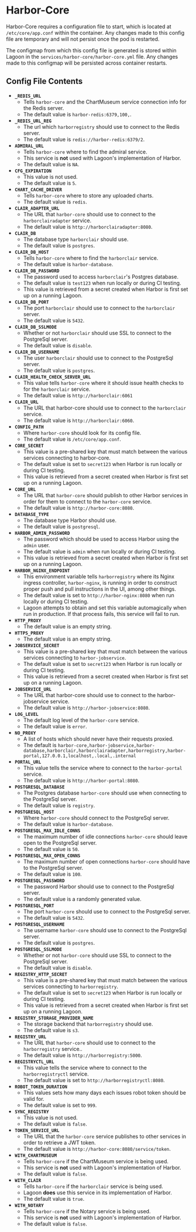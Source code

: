 # Harbor-Core

Harbor-Core requires a configuration file to start, which is located at `/etc/core/app.conf` within the container. Any changes made to this config file are temporary and will not persist once the pod is restarted.

The configmap from which this config file is generated is stored within Lagoon in the `services/harbor-core/harbor-core.yml` file. Any changes made to this configmap will be persisted across container restarts.

## Config File Contents

* **`_REDIS_URL`**
  * Tells `harbor-core` and the ChartMuseum service connection info for the Redis server.
  * The default value is `harbor-redis:6379,100,`.
* **`_REDIS_URL_REG`**
  * The url which `harborregistry` should use to connect to the Redis server.
  * The default value is `redis://harbor-redis:6379/2`.
* **`ADMIRAL_URL`**
  * Tells `harbor-core` where to find the admiral service.
  * This service is **not** used with Lagoon's implementation of Harbor.
  * The default value is `NA`.
* **`CFG_EXPIRATION`**
  * This value is not used.
  * The default value is `5`.
* **`CHART_CACHE_DRIVER`**
  * Tells `harbor-core` where to store any uploaded charts.
  * The default value is `redis`.
* **`CLAIR_ADAPTER_URL`**
  * The URL that `harbor-core` should use to connect to the `harborclairadapter` service.
  * The default value is `http://harborclairadapter:8080`.
* **`CLAIR_DB`**
  * The database type `harborclair` should use.
  * The default value is `postgres`.
* **`CLAIR_DB_HOST`**
  * Tells `harbor-core` where to find the `harborclair` service.
  * The default value is `harbor-database`.
* **`CLAIR_DB_PASSWORD`**
  * The password used to access `harborclair`'s Postgres database.
  * The default value is `test123` when run locally or during CI testing.
  * This value is retrieved from a secret created when Harbor is first set up on a running Lagoon.
* **`CLAIR_DB_PORT`**
  * The port `harborclair` should use to connect to the `harborclair` server.
  * The default value is `5432`.
* **`CLAIR_DB_SSLMODE`**
  * Whether or not `harborclair` should use SSL to connect to the PostgreSql server.
  * The default value is `disable`.
* **`CLAIR_DB_USERNAME`**
  * The user `harborclair` should use to connect to the PostgreSql server.
  * The default value is `postgres`.
* **`CLAIR_HEALTH_CHECK_SERVER_URL`**
  * This value tells `harbor-core` where it should issue health checks to for the `harborclair` service.
  * The default value is `http://harborclair:6061`
* **`CLAIR_URL`**
  * The URL that harbor-core should use to connect to the `harborclair` service.
  * The default value is `http://harborclair:6060`.
* **`CONFIG_PATH`**
  * Where `harbor-core` should look for its config file.
  * The default value is `/etc/core/app.conf`.
* **`CORE_SECRET`**
  * This value is a pre-shared key that must match between the various services connecting to harbor-core.
  * The default value is set to `secret123` when Harbor is run locally or during CI testing.
  * This value is retrieved from a secret created when Harbor is first set up on a running Lagoon.
* **`CORE_URL`**
  * The URL that `harbor-core` should publish to other Harbor services in order for them to connect to the `harbor-core` service.
  * The default value is `http://harbor-core:8080`.
* **`DATABASE_TYPE`**
  * The database type Harbor should use.
  * The default value is `postgresql`.
* **`HARBOR_ADMIN_PASSWORD`**
  * The password which should be used to access Harbor using the `admin` user.
  * The default value is `admin` when run locally or during CI testing.
  * This value is retrieved from a secret created when Harbor is first set up on a running Lagoon.
* **`HARBOR_NGINX_ENDPOINT`**
  * This environment variable tells `harborregistry` where its Nginx ingress controller, `harbor-nginx`, is running in order to construct proper push and pull instructions in the UI, among other things.
  * The default value is set to `http://harbor-nginx:8080` when run locally or during CI testing.
  * Lagoon attempts to obtain and set this variable automagically when run in production. If that process fails, this service will fail to run.
* **`HTTP_PROXY`**
  * The default value is an empty string.
* **`HTTPS_PROXY`**
  * The default value is an empty string.
* **`JOBSERVICE_SECRET`**
  * This value is a pre-shared key that must match between the various services connecting to `harbor-jobservice`.
  * The default value is set to `secret123` when Harbor is run locally or during CI testing.
  * This value is retrieved from a secret created when Harbor is first set up on a running Lagoon.
* **`JOBSERVICE_URL`**
  * The URL that harbor-core should use to connect to the harbor-jobservice service.
  * The default value is `http://harbor-jobservice:8080`.
* **`LOG_LEVEL`**
  * The default log level of the `harbor-core` service.
  * The default value is `error`.
* **`NO_PROXY`**
  * A list of hosts which should never have their requests proxied.
  * The default is `harbor-core,harbor-jobservice,harbor-database,harborclair,harborclairadapter,harborregistry,harbor-portal,127.0.0.1,localhost,.local,.internal`
* **`PORTAL_URL`**
  * This value tells the service where to connect to the `harbor-portal` service.
  * The default value is `http://harbor-portal:8080`.
* **`POSTGRESQL_DATABASE`**
  * The Postgres database `harbor-core` should use when connecting to the PostgreSql server.
  * The default value is `registry`.
* **`POSTGRESQL_HOST`**
  * Where `harbor-core` should connect to the PostgreSql server.
  * The default value is `harbor-database`.
* **`POSTGRESQL_MAX_IDLE_CONNS`**
  * The maximum number of idle connections `harbor-core` should leave open to the PostgreSql server.
  * The default value is `50`.
* **`POSTGRESQL_MAX_OPEN_CONNS`**
  * The maximum number of open connections `harbor-core` should have to the PostgreSql server.
  * The default value is `100`.
* **`POSTGRESQL_PASSWORD`**
  * The password Harbor should use to connect to the PostgreSql server.
  * The default value is a randomly generated value.
* **`POSTGRESQL_PORT`**
  * The port `harbor-core` should use to connect to the PostgreSql server.
  * The default value is `5432`.
* **`POSTGRESQL_USERNAME`**
  * The username `harbor-core` should use to connect to the PostgreSql server.
  * The default value is `postgres`.
* **`POSTGRESQL_SSLMODE`**
  * Whether or not `harbor-core` should use SSL to connect to the PostgreSql server.
  * The default value is `disable`.
* **`REGISTRY_HTTP_SECRET`**
  * This value is a pre-shared key that must match between the various services connecting to `harborregistry`.
  * The default value is set to `secret123` when Harbor is run locally or during CI testing.
  * This value is retrieved from a secret created when Harbor is first set up on a running Lagoon.
* **`REGISTRY_STORAGE_PROVIDER_NAME`**
  * The storage backend that `harborregistry` should use.
  * The default value is `s3`.
* **`REGISTRY_URL`**
  * The URL that `harbor-core` should use to connect to the `harborregistry` service..
  * The default value is `http://harborregistry:5000`.
* **`REGISTRYCTL_URL`**
  * This value tells the service where to connect to the `harborregistryctl` service.
  * The default value is set to `http://harborregistryctl:8080`.
* **`ROBOT_TOKEN_DURATION`**
  * This values sets how many days each issues robot token should be valid for.
  * The default value is set to `999`.
* **`SYNC_REGISTRY`**
  * This value is not used.
  * The default value is `false`.
* **`TOKEN_SERVICE_URL`**
  * The URL that the `harbor-core` service publishes to other services in order to retrieve a JWT token.
  * The default value is `http://harbor-core:8080/service/token`.
* **`WITH_CHARTMUSEUM`**
  * Tells `harbor-core` if the ChartMuseum service is being used.
  * This service is **not** used with Lagoon's implementation of Harbor.
  * The default value is `false`.
* **`WITH_CLAIR`**
  * Tells `harbor-core` if the `harborclair` service is being used. 
  * Lagoon **does** use this service in its implementation of Harbor.
  * The default value is `true`.
* **`WITH_NOTARY`**
  * Tells `harbor-core` if the Notary service is being used. 
  * This service is **not** used with Lagoon's implementation of Harbor.
  * The default value is `false`.

